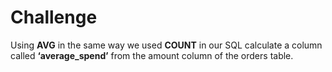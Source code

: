 # Challenge

Using **AVG** in the same way we used **COUNT** in our SQL calculate a column called **‘average_spend’** from the amount column of the orders table.